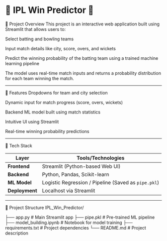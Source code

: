 # 🏏 IPL Win Predictor 🎯
📌 Project Overview
This project is an interactive web application built using Streamlit that allows users to:

Select batting and bowling teams

Input match details like city, score, overs, and wickets

Predict the winning probability of the batting team using a trained machine learning pipeline

The model uses real-time match inputs and returns a probability distribution for each team winning the match.

------


🚀 Features
Dropdowns for team and city selection

Dynamic input for match progress (score, overs, wickets)

Backend ML model built using match statistics

Intuitive UI using Streamlit

Real-time winning probability predictions

------

🔧 Tech Stack

| Layer          | Tools/Technologies                                   |
| -------------- | ---------------------------------------------------- |
| **Frontend**   | Streamlit (Python-based Web UI)                      |
| **Backend**    | Python, Pandas, Scikit-learn                         |
| **ML Model**   | Logistic Regression / Pipeline (Saved as `pipe.pkl`) |
| **Deployment** | Localhost via Streamlit                              |

-----

📂 Project Structure
IPL_Win_Predictor/

├── app.py                  # Main Streamlit app
├── pipe.pkl                # Pre-trained ML pipeline
├── model_building.ipynb    # Notebook for model training
├── requirements.txt        # Project dependencies
└── README.md               # Project description


